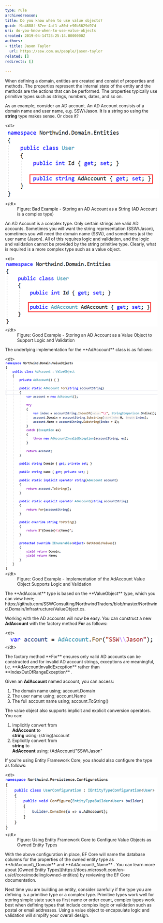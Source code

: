 ```yaml
---
type: rule
archivedreason: 
title: Do you know when to use value objects?
guid: f9a4888f-87ee-4af1-a80d-e90b5629d97d
uri: do-you-know-when-to-use-value-objects
created: 2019-04-14T23:25:14.0000000Z
authors:
- title: Jason Taylor
  url: https://ssw.com.au/people/jason-taylor
related: []
redirects: []

---
```


When defining a domain, entities are created and consist of properties and methods. The properties represent the internal state of the entity and the methods are the actions that can be performed. The properties typically use primitive types such as strings, numbers, dates, and so on.

<!--endintro-->

As an example, consider an AD account. An AD Account consists of a domain name and user name, e.g. SSW\Jason. It is a string so using the      **string** type makes sense. Or does it?
<dl class="badImage">&lt;dt&gt;
      <img src="when-use-value-bad.png" alt="when-use-value-bad.png" style="margin:5px;">
   &lt;/dt&gt;<dd>Figure: Bad Example - Storing an AD Account as a String (AD Account is a complex type)</dd></dl>
An AD Account is a complex type. Only certain strings are valid AD accounts. Sometimes you will want the string representation (SSW\Jason), sometimes you will need the domain name (SSW), and sometimes just the user name (Jason). All of this requires logic and validation, and the logic and validation cannot be provided by the string primitive type. Clearly, what is required is a more complex type such as a value object.
<dl class="goodImage">&lt;dt&gt;<img src="when-use-value-good.png" alt="when-use-value-good.png"><br>&lt;/dt&gt;<dd>Figure: Good Example - Storing an AD Account as a Value Object to Support Logic and Validation</dd></dl>
The underlying implementation for the      **AdAccount** class is as follows:
<dl class="goodImage">&lt;dt&gt;
      <img src="when-use-value-good-2.png" alt="when-use-value-good-2.png">
   &lt;/dt&gt;<dd>Figure: Good Example - Implementation of the AdAccount Value Object Supports Logic and Validation</dd></dl>
The      **AdAccount** type is based on the      **ValueObject** type, which you can view here;     https://github.com/SSWConsulting/NorthwindTraders/blob/master/Northwind.Domain/Infrastructure/ValueObject.cs.

Working with the AD accounts will now be easy. You can construct a new      **AdAccount** with the factory method      **For** as follows:
<dl class="image">&lt;dt&gt;
      <img src="when-use-value-eg-1.png" alt="when-use-value-eg-1.png">
   &lt;/dt&gt;</dl>
The factory method      **For** ensures only valid AD accounts can be constructed and for invalid AD account strings, exceptions are meaningful, i.e.      **AdAccountInvalidException** rather than      **IndexOutOfRangeException** .

Given an      **AdAccount** named account, you can access:

1. The domain name using; account.Domain
2. The user name using; account.Name
3. The full account name using; account.ToString()


The value object also supports implicit and explicit conversion operators. You can:

1. Implicitly convert from <br>       **AdAccount** to <br>       **string** using; (string)account
2. Explicitly convert from <br>       **string** to <br>       **AdAccount** using; (AdAccount)"SSW\\Jason"


If you're using Entity Framework Core, you should also configure the type as follows:
<dl class="image">&lt;dt&gt;
      <img src="when-use-value-eg-2.png" alt="when-use-value-eg-2.png">
   &lt;/dt&gt;<dd>Figure: Using Entity Framework Core to Configure Value Objects as Owned Entity Types</dd></dl>
With the above configuration in place, EF Core will name the database columns for the properties of the owned entity type as      **AdAccount\_Domain** and      **AdAccount\_Name** . You can learn more about     [Owned Entity Types](https://docs.microsoft.com/en-us/ef/core/modeling/owned-entities) by reviewing the EF Core documentation.

Next time you are building an entity, consider carefully if the type you are defining is a primitive type or a complex type. Primitive types work well for storing simple state such as first name or order count, complex types work best when defining types that include complex logic or validation such as postal or email addresses. Using a value object to encapsulate logic and validation will simplify your overall design.
